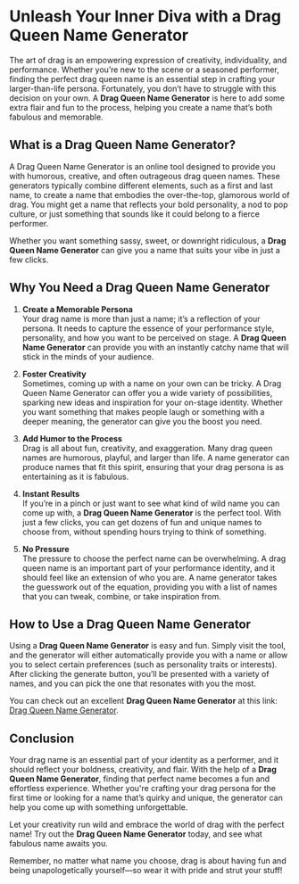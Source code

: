 # Unleash Your Inner Diva with a Drag Queen Name Generator

The art of drag is an empowering expression of creativity, individuality, and performance. Whether you’re new to the scene or a seasoned performer, finding the perfect drag queen name is an essential step in crafting your larger-than-life persona. Fortunately, you don’t have to struggle with this decision on your own. A **Drag Queen Name Generator** is here to add some extra flair and fun to the process, helping you create a name that’s both fabulous and memorable.

## What is a Drag Queen Name Generator?

A Drag Queen Name Generator is an online tool designed to provide you with humorous, creative, and often outrageous drag queen names. These generators typically combine different elements, such as a first and last name, to create a name that embodies the over-the-top, glamorous world of drag. You might get a name that reflects your bold personality, a nod to pop culture, or just something that sounds like it could belong to a fierce performer.

Whether you want something sassy, sweet, or downright ridiculous, a **Drag Queen Name Generator** can give you a name that suits your vibe in just a few clicks.

## Why You Need a Drag Queen Name Generator

1. **Create a Memorable Persona**  
   Your drag name is more than just a name; it’s a reflection of your persona. It needs to capture the essence of your performance style, personality, and how you want to be perceived on stage. A **Drag Queen Name Generator** can provide you with an instantly catchy name that will stick in the minds of your audience.

2. **Foster Creativity**  
   Sometimes, coming up with a name on your own can be tricky. A Drag Queen Name Generator can offer you a wide variety of possibilities, sparking new ideas and inspiration for your on-stage identity. Whether you want something that makes people laugh or something with a deeper meaning, the generator can give you the boost you need.

3. **Add Humor to the Process**  
   Drag is all about fun, creativity, and exaggeration. Many drag queen names are humorous, playful, and larger than life. A name generator can produce names that fit this spirit, ensuring that your drag persona is as entertaining as it is fabulous.

4. **Instant Results**  
   If you’re in a pinch or just want to see what kind of wild name you can come up with, a **Drag Queen Name Generator** is the perfect tool. With just a few clicks, you can get dozens of fun and unique names to choose from, without spending hours trying to think of something.

5. **No Pressure**  
   The pressure to choose the perfect name can be overwhelming. A drag queen name is an important part of your performance identity, and it should feel like an extension of who you are. A name generator takes the guesswork out of the equation, providing you with a list of names that you can tweak, combine, or take inspiration from.

## How to Use a Drag Queen Name Generator

Using a **Drag Queen Name Generator** is easy and fun. Simply visit the tool, and the generator will either automatically provide you with a name or allow you to select certain preferences (such as personality traits or interests). After clicking the generate button, you’ll be presented with a variety of names, and you can pick the one that resonates with you the most.

You can check out an excellent **Drag Queen Name Generator** at this link: [Drag Queen Name Generator](https://calculatoracute.com/funny-drag-queen-name-generator).

## Conclusion

Your drag name is an essential part of your identity as a performer, and it should reflect your boldness, creativity, and flair. With the help of a **Drag Queen Name Generator**, finding that perfect name becomes a fun and effortless experience. Whether you're crafting your drag persona for the first time or looking for a name that’s quirky and unique, the generator can help you come up with something unforgettable.

Let your creativity run wild and embrace the world of drag with the perfect name! Try out the **Drag Queen Name Generator** today, and see what fabulous name awaits you. 

Remember, no matter what name you choose, drag is about having fun and being unapologetically yourself—so wear it with pride and strut your stuff!
